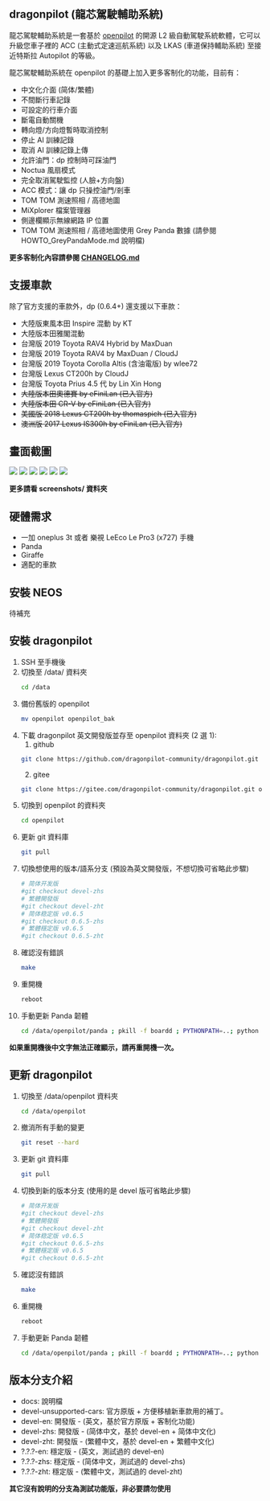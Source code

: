 dragonpilot (龍芯駕駛輔助系統)
---
龍芯駕駛輔助系統是一套基於 [openpilot](https://github.com/commaai/openpilot/) 的開源 L2 級自動駕駛系統軟體，它可以升級您車子裡的 ACC (主動式定速巡航系統) 以及 LKAS (車道保持輔助系統) 至接近特斯拉 Autopilot 的等級。 

龍芯駕駛輔助系統在 openpilot 的基礎上加入更多客制化的功能，目前有：

* 中文化介面 (简体/繁體)
* 不間斷行車記錄
* 可設定的行車介面
* 斷電自動關機
* 轉向燈/方向燈暫時取消控制
* 停止 AI 訓練記錄
* 取消 AI 訓練記錄上傳
* 允許油門：dp 控制時可踩油門
* Noctua 風扇模式
* 完全取消駕駛監控 (人臉+方向盤)
* ACC 模式：讓 dp 只操控油門/剎車
* TOM TOM 測速照相 / 高德地圖
* MiXplorer 檔案管理器
* 側邊欄顯示無線網路 IP 位置
* TOM TOM 測速照相 / 高德地圖使用 Grey Panda 數據 (請參閱 HOWTO_GreyPandaMode.md 說明檔)

**更多客制化內容請參閱 [CHANGELOG.md](CHANGELOG.md)**

支援車款
---
除了官方支援的車款外，dp (0.6.4+) 還支援以下車款：
* 大陸版東風本田 Inspire 混動 by KT
* 大陸版本田雅閣混動 
* 台灣版 2019 Toyota RAV4 Hybrid by MaxDuan
* 台灣版 2019 Toyota RAV4 by MaxDuan / CloudJ
* 台灣版 2019 Toyota Corolla Altis (含油電版) by wlee72
* 台灣版 Lexus CT200h by CloudJ
* 台灣版 Toyota Prius 4.5 代 by Lin Xin Hong
* ~~大陸版本田奧德賽 by eFiniLan (已入官方)~~
* ~~大陸版本田 CR-V by eFiniLan (已入官方)~~
* ~~美國版 2018 Lexus CT200h by thomaspich (已入官方)~~
* ~~澳洲版 2017 Lexus IS300h by eFiniLan (已入官方)~~


畫面截圖
---
![](dp_1.png) ![](dp_2.png) ![](dp_3.png) ![](dp_4.png) ![](dp_5.png) ![](dp_6.png)

**更多請看 screenshots/ 資料夾**

硬體需求
---
* 一加 oneplus 3t 或者 樂視 LeEco Le Pro3 (x727) 手機
* Panda
* Giraffe
* 適配的車款


安裝 NEOS
---
待補充


安裝 dragonpilot
---
 
1. SSH 至手機後
2. 切換至 /data/ 資料夾 
    ```bash
    cd /data
    ```
3. 備份舊版的 openpilot
    ```bash
    mv openpilot openpilot_bak
    ```
4. 下載 dragonpilot 英文開發版並存至 openpilot 資料夾 (2 選 1):
    1. github 
    ```bash
    git clone https://github.com/dragonpilot-community/dragonpilot.git openpilot --branch devel-en
    ```
    2. gitee
    ```bash 
    git clone https://gitee.com/dragonpilot-community/dragonpilot.git openpilot --branch devel-en
    ```
5. 切換到 openpilot 的資料夾
    ```bash
    cd openpilot
    ```
6. 更新 git 資料庫
    ```bash
    git pull
    ```
7. 切換想使用的版本/語系分支 (預設為英文開發版，不想切換可省略此步驟)
    ```bash
    # 简体开发版
    #git checkout devel-zhs
    # 繁體開發版
    #git checkout devel-zht
    # 简体稳定版 v0.6.5
    #git checkout 0.6.5-zhs      
    # 繁體穩定版 v0.6.5
    #git checkout 0.6.5-zht
    ```
8. 確認沒有錯誤
    ```bash
    make
    ```
9.  重開機
    ```bash
    reboot
    ```
10. 手動更新 Panda 韌體
    ```bash
    cd /data/openpilot/panda ; pkill -f boardd ; PYTHONPATH=..; python -c "from panda import Panda; Panda().flash()"
    ```

**如果重開機後中文字無法正確顯示，請再重開機一次。**


更新 dragonpilot
---
1. 切換至 /data/openpilot 資料夾 
    ```bash
    cd /data/openpilot
    ```
2. 撤消所有手動的變更
    ```bash
    git reset --hard
    ```
3. 更新 git 資料庫
    ```bash
    git pull
    ```
4. 切換到新的版本分支 (使用的是 devel 版可省略此步驟)
    ```bash
    # 简体开发版
    #git checkout devel-zhs
    # 繁體開發版
    #git checkout devel-zht
    # 简体稳定版 v0.6.5
    #git checkout 0.6.5-zhs      
    # 繁體穩定版 v0.6.5
    #git checkout 0.6.5-zht
    ```
5. 確認沒有錯誤
    ```bash
    make
    ```
6.  重開機
    ```bash
    reboot
    ```
7. 手動更新 Panda 韌體
    ```bash
    cd /data/openpilot/panda ; pkill -f boardd ; PYTHONPATH=..; python -c "from panda import Panda; Panda().flash()"
    ```

版本分支介紹
---
* docs: 說明檔
* devel-unsupported-cars: 官方原版 + 方便移植新車款用的補丁。
* devel-en: 開發版 - (英文，基於官方原版 + 客制化功能)
* devel-zhs: 開發版 - (简体中文，基於 devel-en + 简体中文化)
* devel-zht: 開發版 - (繁體中文，基於 devel-en + 繁體中文化)
* ?.?.?-en: 穩定版 - (英文，測試過的 devel-en)
* ?.?.?-zhs: 穩定版 - (简体中文，測試過的 devel-zhs)
* ?.?.?-zht: 穩定版 - (繁體中文，測試過的 devel-zht)

**其它沒有說明的分支為測試功能版，非必要請勿使用**
